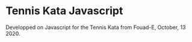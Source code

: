 # Tennis Kata Javascript

Developped on Javascript for the Tennis Kata from Fouad-E, October, 13 2020.
